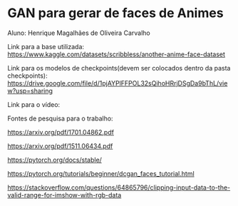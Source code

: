 # GAN para gerar de faces de Animes

Aluno: Henrique Magalhães de Oliveira Carvalho

Link para a base utilizada:
https://www.kaggle.com/datasets/scribbless/another-anime-face-dataset

Link para os modelos de checkpoints(devem ser colocados dentro da pasta checkpoints):
https://drive.google.com/file/d/1pjAYPlFFPOL32sQihoHRrjDSgDa9bThL/view?usp=sharing

Link para o vídeo:


Fontes de pesquisa para o trabalho:

https://arxiv.org/pdf/1701.04862.pdf

https://arxiv.org/pdf/1511.06434.pdf

https://pytorch.org/docs/stable/

https://pytorch.org/tutorials/beginner/dcgan_faces_tutorial.html

https://stackoverflow.com/questions/64865796/clipping-input-data-to-the-valid-range-for-imshow-with-rgb-data
